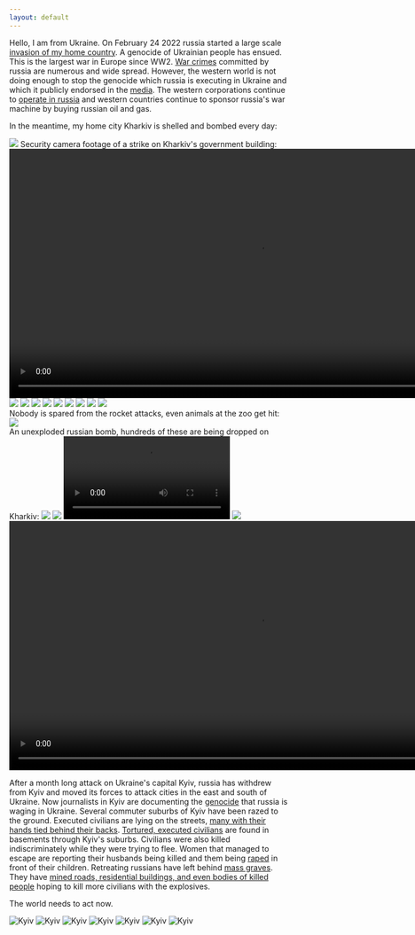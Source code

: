 ```yaml
---
layout: default
---
```


Hello, I am from Ukraine. On February 24 2022 russia started a large scale [invasion of my home country](https://en.wikipedia.org/wiki/2022_Russian_invasion_of_Ukraine). A genocide of Ukrainian people has ensued. This is the largest war in Europe since WW2. [War crimes](https://russiavsworld.org/news/war-crimes) committed by russia are numerous and wide spread. However, the western world is not doing enough to stop the genocide which russia is executing in Ukraine and which it publicly endorsed in the [media](https://twitter.com/sumlenny/status/1510910740261134338). The western corporations continue to [operate in russia](https://som.yale.edu/story/2022/over-500-companies-have-withdrawn-russia-some-remain) and western countries continue to sponsor russia's war machine by buying russian oil and gas.

In the meantime, my home city Kharkiv is shelled and bombed every day:

<img src="/images/kharkiv1.jpg">
Security camera footage of a strike on Kharkiv's government building:
<video width="900" controls>
<source src="/images/kharkiv-strike1.mp4" type="video/mp4">
</video>
<img src="/images/kharkiv3.jpg">
<img src="/images/kharkiv4.jpg">
<img src="/images/kharkiv5.jpg">
<img src="/images/kharkiv6.jpg">
<img src="/images/kharkiv8.jpg">
<img src="/images/kharkiv9.jpg">
<img src="/images/kharkiv10.jpg">
<img src="/images/kharkiv11.jpg">
<img src="/images/kharkiv12.jpg">
<br>Nobody is spared from the rocket attacks, even animals at the zoo get hit:<br>
<img src="/images/kharkiv13.jpg">
<br>An unexploded russian bomb, hundreds of these are being dropped on Kharkiv:
<img src="/images/kharkiv14.jpg">
<img src="/images/kharkiv15.jpg">
<video controls>
<source src="/images/kharkiv-strike2.mp4" type="video/mp4">
</video>
<img src="/images/london-kharkiv.jpg">
<video width="900" controls>
<source src="/images/kharkiv-ww2.mp4" type="video/mp4">
</video>

<br>

After a month long attack on Ukraine's capital Kyiv, russia has withdrew from Kyiv and moved its forces to attack cities in the east and south of Ukraine. Now journalists in Kyiv are documenting the [genocide](https://www.un.org/en/genocideprevention/genocide.shtml) that russia is waging in Ukraine. Several commuter suburbs of Kyiv have been razed to the ground. Executed civilians are lying on the streets, [many with their hands tied behind their backs](https://www.reuters.com/world/europe/ukrainian-street-corpse-with-hands-bound-bullet-wound-head-2022-04-03).
[Tortured, executed civilians](https://twitter.com/CNN/status/1511292189233582081) are found in basements through Kyiv's suburbs.
Civilians were also killed indiscriminately while they were trying to flee. Women that managed to escape are reporting their husbands being killed and them being [raped](https://twitter.com/sumlenny/status/1509487660913635328) in front of their children. Retreating russians have left behind [mass graves](https://www.reuters.com/world/europe/satellite-images-show-45-foot-long-trench-grave-site-bucha-maxar-2022-04-03). They have [mined roads, residential buildings, and even bodies of killed people](https://www.latimes.com/world-nation/story/2022-04-02/zelenksy-warns-of-mines-in-wake-of-russian-retreat-in-northern-ukraine) hoping to kill more civilians with the explosives.

The world needs to act now.

![Kyiv](/images/kyiv-sub1.jpg)
![Kyiv](/images/kyiv-sub2.jpg)
![Kyiv](/images/kyiv-sub3.jpg)
![Kyiv](/images/kyiv-sub4.jpg)
![Kyiv](/images/kyiv-sub5.jpg)
![Kyiv](/images/kyiv-sub6.jpg)
![Kyiv](/images/kyiv-sub7.jpg)


<a class="twitter-timeline" href="https://twitter.com/maximmath"></a>
<script async src="https://platform.twitter.com/widgets.js" charset="utf-8">
</script>
